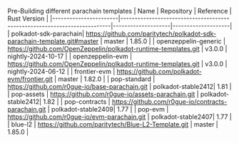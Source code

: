 Pre-Building different parachain templates
| Name                  | Repository                                                               | Reference          | Rust Version       |
|-----------------------|--------------------------------------------------------------------------|--------------------|--------------------|
| polkadot-sdk-parachain| https://github.com/paritytech/polkadot-sdk-parachain-template.git#master | master             | 1.85.0             |
| openzeppelin-generic  | https://github.com/OpenZeppelin/polkadot-runtime-templates.git           | v3.0.0             | nightly-2024-10-17 |
| openzeppelin-evm      | https://github.com/OpenZeppelin/polkadot-runtime-templates.git           | v3.0.0             | nightly-2024-06-12 |
| frontier-evm          | https://github.com/polkadot-evm/frontier.git                             | master             | 1.82.0             |
| pop-standard          | https://github.com/r0gue-io/base-parachain.git                           | polkadot-stable2412| 1.81               |
| pop-assets            | https://github.com/r0gue-io/assets-parachain.git                         | polkadot-stable2412| 1.82               |
| pop-contracts         | https://github.com/r0gue-io/contracts-parachain.git                      | polkadot-stable2409| 1.77               |
| pop-evm               | https://github.com/r0gue-io/evm-parachain.git                            | polkadot-stable2407| 1.77               |
| blue-l2               | https://github.com/paritytech/Blue-L2-Template.git                       | master             | 1.85.0             |